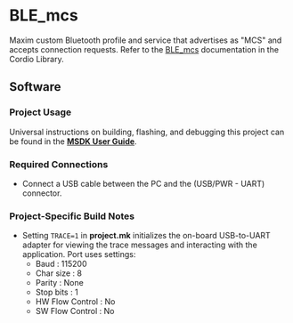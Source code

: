 # BLE_mcs

Maxim custom Bluetooth profile and service that advertises as "MCS" and accepts
connection requests.
Refer to the [BLE_mcs](../../../Libraries/Cordio/docs/Applications/BLE_mcs.md) documentation in the Cordio Library.

## Software

### Project Usage

Universal instructions on building, flashing, and debugging this project can be found in the **[MSDK User Guide](https://analog-devices-msdk.github.io/msdk/USERGUIDE/)**.

### Required Connections
* Connect a USB cable between the PC and the (USB/PWR - UART) connector.


### Project-Specific Build Notes
* Setting `TRACE=1` in **project.mk** initializes the on-board USB-to-UART adapter for
viewing the trace messages and interacting with the application. Port uses settings:
    - Baud            : 115200  
    - Char size       : 8  
    - Parity          : None  
    - Stop bits       : 1  
    - HW Flow Control : No  
    - SW Flow Control : No  